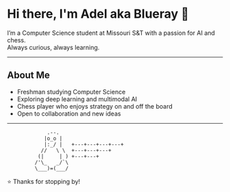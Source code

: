 # Hi there, I'm Adel aka Blueray 👋

I’m a Computer Science student at Missouri S&T with a passion for AI and chess.  
Always curious, always learning.  

---

## About Me
- Freshman studying Computer Science  
- Exploring deep learning and multimodal AI  
- Chess player who enjoys strategy on and off the board  
- Open to collaboration and new ideas  

---


                 .--.
                |o_o |           
                |:_/ |   +---+---+---+---+
               //   \ \  +---+---+---+
              (|     | ) +---+---+
             /'\_   _/`\
             \___)=(___/                   
 
⭐️ Thanks for stopping by!
